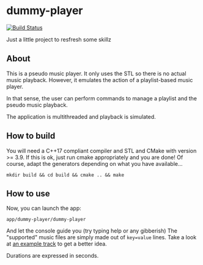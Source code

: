# dummy-player

[![Build Status](https://travis-ci.org/Rerito/dummy-player.svg?branch=master)](https://travis-ci.org/Rerito/dummy-player)

Just a little project to resfresh some skillz

## About

This is a pseudo music player. It only uses the STL so there is no actual music
playback. However, it emulates the action of a playlist-based music player.

In that sense, the user can perform commands to manage a playlist and the pseudo
music playback.

The application is multithreaded and playback is simulated.

## How to build

You will need a C++17 compliant compiler and STL and CMake with version >= 3.9.
If this is ok, just run cmake appropriately and you are done!
Of course, adapt the generators depending on what you have available...


    mkdir build && cd build && cmake .. && make


## How to use

Now, you can launch the app:

    app/dummy-player/dummy-player

And let the console guide you (try typing help or any gibberish)
The "supported" music files are simply made out of `key=value` lines.
Take a look at [an example track](data/megadeth/01_HolyWars.music) to get a
better idea.

Durations are expressed in seconds.
